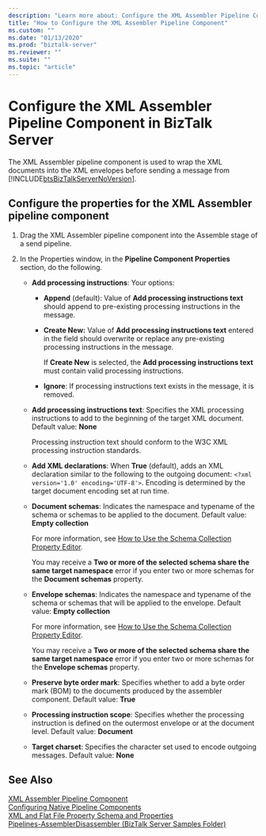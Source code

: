 ```yaml
---
description: "Learn more about: Configure the XML Assembler Pipeline Component in BizTalk Server"
title: "How to Configure the XML Assembler Pipeline Component"
ms.custom: ""
ms.date: "01/13/2020"
ms.prod: "biztalk-server"
ms.reviewer: ""
ms.suite: ""
ms.topic: "article"
---
```


# Configure the XML Assembler Pipeline Component in BizTalk Server

The XML Assembler pipeline component is used to wrap the XML documents into the XML envelopes before sending a message from [!INCLUDE[btsBizTalkServerNoVersion](../includes/btsbiztalkservernoversion-md.md)].  
  
## Configure the properties for the XML Assembler pipeline component  
  
1.  Drag the XML Assembler pipeline component into the Assemble stage of a send pipeline.  
  
2.  In the Properties window, in the **Pipeline Component Properties** section, do the following.  
  
    - **Add processing instructions**: Your options:

      - **Append** (default): Value of **Add processing instructions text** should append to pre-existing processing instructions in the message.

      - **Create New:** Value of **Add processing instructions text** entered in the field should overwrite or replace any pre-existing processing instructions in the message.

        If **Create New** is selected, the **Add processing instructions text** must contain valid processing instructions.

      - **Ignore**: If processing instructions text exists in the message, it is removed.

    - **Add processing instructions text**: Specifies the XML processing instructions to add to the beginning of the target XML document. Default value: **None**

      Processing instruction text should conform to the W3C XML processing instruction standards.

    - **Add XML declarations**: When **True** (default), adds an XML declaration similar to the following to the outgoing document: `<?xml version='1.0' encoding='UTF-8'>`. Encoding is determined by the target document encoding set at run time.
    - **Document schemas**: Indicates the namespace and typename of the schema or schemas to be applied to the document. Default value: **Empty collection**

      For more information, see [How to Use the Schema Collection Property Editor](../core/how-to-use-the-schema-collection-property-editor.md).

      You may receive a **Two or more of the selected schema share the same target namespace** error if you enter two or more schemas for the **Document schemas** property.

    - **Envelope schemas**: Indicates the namespace and typename of the schema or schemas that will be applied to the envelope. Default value: **Empty collection**

      For more information, see [How to Use the Schema Collection Property Editor](../core/how-to-use-the-schema-collection-property-editor.md).

      You may receive a **Two or more of the selected schema share the same target namespace** error if you enter two or more schemas for the **Envelope schemas** property.
    - **Preserve byte order mark**: Specifies whether to add a byte order mark (BOM) to the documents produced by the assembler component. Default value: **True**
    - **Processing instruction scope**: Specifies whether the processing instruction is defined on the outermost envelope or at the document level. Default value: **Document**
    - **Target charset**: Specifies the character set used to encode outgoing messages. Default value: **None**
  
## See Also  

 [XML Assembler Pipeline Component](../core/xml-assembler-pipeline-component.md)   
 [Configuring Native Pipeline Components](../core/configuring-native-pipeline-components.md)   
 [XML and Flat File Property Schema and Properties](../core/xml-and-flat-file-property-schema-and-properties.md)   
 [Pipelines-AssemblerDisassembler (BizTalk Server Samples Folder)](../core/pipelines-assemblerdisassembler-biztalk-server-samples-folder.md)
